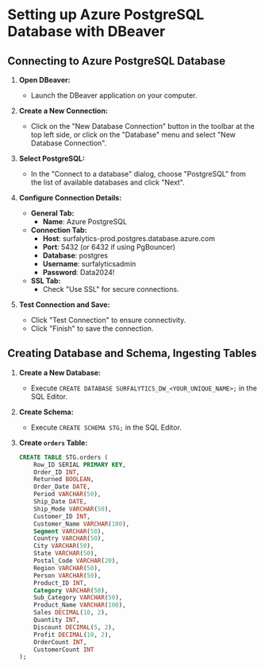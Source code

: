 # Setting up Azure PostgreSQL Database with DBeaver

## Connecting to Azure PostgreSQL Database

1. **Open DBeaver:**
   - Launch the DBeaver application on your computer.

2. **Create a New Connection:**
   - Click on the "New Database Connection" button in the toolbar at the top left side, or click on the "Database" menu and select "New Database Connection".

3. **Select PostgreSQL:**
   - In the "Connect to a database" dialog, choose "PostgreSQL" from the list of available databases and click "Next".

4. **Configure Connection Details:**
   - **General Tab:**
     - **Name**: Azure PostgreSQL
   - **Connection Tab:**
     - **Host**: surfalytics-prod.postgres.database.azure.com
     - **Port**: 5432 (or 6432 if using PgBouncer)
     - **Database**: postgres
     - **Username**: surfalyticsadmin
     - **Password**: Data2024!
   - **SSL Tab:**
     - Check "Use SSL" for secure connections.

5. **Test Connection and Save:**
   - Click "Test Connection" to ensure connectivity.
   - Click "Finish" to save the connection.

## Creating Database and Schema, Ingesting Tables

1. **Create a New Database:**
   - Execute `CREATE DATABASE SURFALYTICS_DW_<YOUR_UNIQUE_NAME>;` in the SQL Editor.

2. **Create Schema:**
   - Execute `CREATE SCHEMA STG;` in the SQL Editor.

3. **Create `orders` Table:**
   ```sql
   CREATE TABLE STG.orders (
       Row_ID SERIAL PRIMARY KEY,
       Order_ID INT,
       Returned BOOLEAN,
       Order_Date DATE,
       Period VARCHAR(50),
       Ship_Date DATE,
       Ship_Mode VARCHAR(50),
       Customer_ID INT,
       Customer_Name VARCHAR(100),
       Segment VARCHAR(50),
       Country VARCHAR(50),
       City VARCHAR(50),
       State VARCHAR(50),
       Postal_Code VARCHAR(20),
       Region VARCHAR(50),
       Person VARCHAR(50),
       Product_ID INT,
       Category VARCHAR(50),
       Sub_Category VARCHAR(50),
       Product_Name VARCHAR(100),
       Sales DECIMAL(10, 2),
       Quantity INT,
       Discount DECIMAL(5, 2),
       Profit DECIMAL(10, 2),
       OrderCount INT,
       CustomerCount INT
   );
